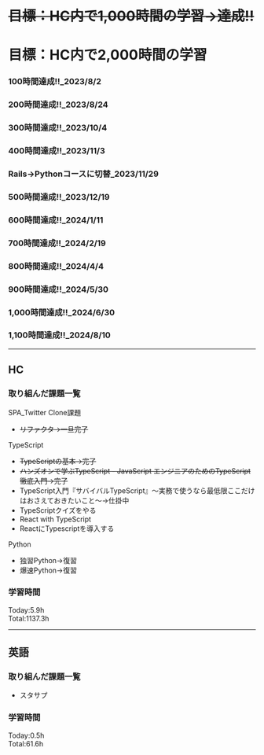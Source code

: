 # ~~目標：HC内で1,000時間の学習→達成!!~~
# 目標：HC内で2,000時間の学習
### 100時間達成!!_2023/8/2
### 200時間達成!!_2023/8/24
### 300時間達成!!_2023/10/4
### 400時間達成!!_2023/11/3
### Rails→Pythonコースに切替_2023/11/29
### 500時間達成!!_2023/12/19
### 600時間達成!!_2024/1/11
### 700時間達成!!_2024/2/19
### 800時間達成!!_2024/4/4
### 900時間達成!!_2024/5/30
### 1,000時間達成!!_2024/6/30
### 1,100時間達成!!_2024/8/10

------------------------------------------
## HC
### 取り組んだ課題一覧
SPA_Twitter Clone課題
- ~~リファクタ→一旦完了~~

TypeScript
- ~~TypeScriptの基本→完了~~
- ~~ハンズオンで学ぶTypeScript - JavaScript エンジニアのためのTypeScript徹底入門→完了~~
- TypeScript入門『サバイバルTypeScript』〜実務で使うなら最低限ここだけはおさえておきたいこと〜→仕掛中
- TypeScriptクイズをやる
- React with TypeScript
- ReactにTypescriptを導入する

Python
- 独習Python→復習
- 爆速Python→復習

### 学習時間
Today:5.9h<br>
Total:1137.3h

------------------------------------------
## 英語
### 取り組んだ課題一覧
- スタサプ

### 学習時間
Today:0.5h<br>
Total:61.6h